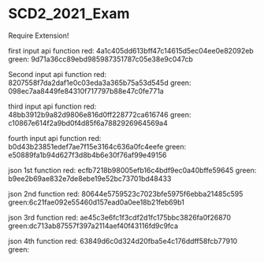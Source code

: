 # SCD2_2021_Exam

Require Extension!

first input api function
red: 4a1c405dd613bff47c14615d5ec04ee0e82092eb
green: 9d71a36cc89ebd985987351787c05e38e9c047cb

Second input api function
red: 8207558f7da2daf1e0c03eda3a365b75a53d545d
green: 098ec7aa8449fe84310f717797b88e47c0fe771a

third input api function
red: 48bb3912b9a82d9806e816d0ff228772ca616746
green: c10867e614f2a9bd0f4d85f6a7882926964569a4

fourth input api function
red: b0d43b23851edef7ae7f15e3164c636a0fc4eefe
green: e50889fa1b94d627f3d8b4b6e30f76af99e49156

json 1st function
red: ecfb7218b98005efb16c4bdf9ec0a40bffe59645
green: b9ee2b69ae832e7de8ebe19e52bc73701bd48433

json 2nd function
red: 80644e5759523c7023bfe5975f6ebba21485c595
green:6c21fae092e55460d157ead0a0ee18b21feb69b1

json 3rd function 
red: ae45c3e6fc1f3cdf2d1fc175bbc3826fa0f26870
green:dc713ab87557f397a2114aef40f43116fd9c9fca

json 4th function
red: 63849d6c0d324d20fba5e4c176ddff58fcb77910
green: 



